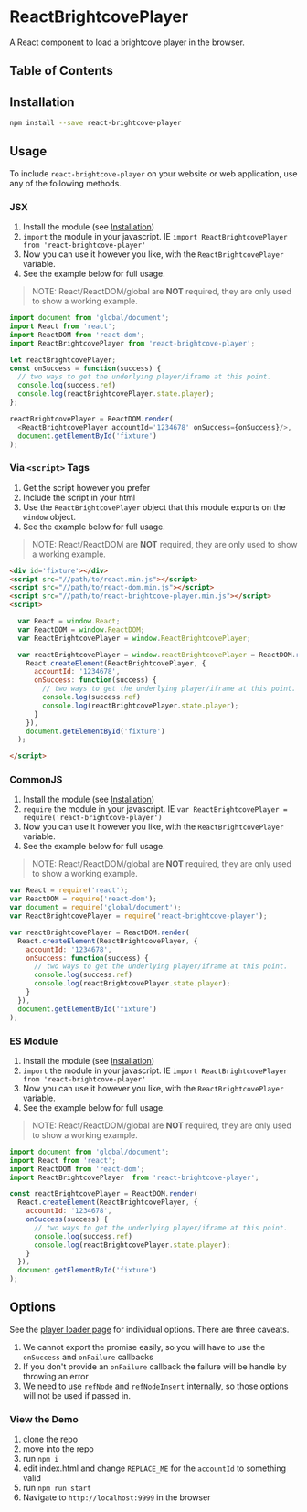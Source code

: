 # ReactBrightcovePlayer
A React component to load a brightcove player in the browser.

## Table of Contents

<!-- START doctoc -->
<!-- END doctoc -->
## Installation

```sh
npm install --save react-brightcove-player
```

## Usage

To include `react-brightcove-player` on your website or web application, use any of the following methods.

### JSX

1. Install the module (see [Installation](##Installation))
2. `import` the module in your javascript. IE `import ReactBrightcovePlayer from 'react-brightcove-player'`
3. Now you can use it however you like, with the `ReactBrightcovePlayer` variable.
4. See the example below for full usage.

> NOTE: React/ReactDOM/global are **NOT** required, they are only used to show a working example.

```js
import document from 'global/document';
import React from 'react';
import ReactDOM from 'react-dom';
import ReactBrightcovePlayer from 'react-brightcove-player';

let reactBrightcovePlayer;
const onSuccess = function(success) {
  // two ways to get the underlying player/iframe at this point.
  console.log(success.ref)
  console.log(reactBrightcovePlayer.state.player);
};

reactBrightcovePlayer = ReactDOM.render(
  <ReactBrightcovePlayer accountId='1234678' onSuccess={onSuccess}/>,
  document.getElementById('fixture')
);

```

### Via `<script>` Tags

1. Get the script however you prefer
2. Include the script in your html
3. Use the `ReactBrightcovePlayer` object that this module exports on the `window` object.
4. See the example below for full usage.

> NOTE: React/ReactDOM are **NOT** required, they are only used to show a working example.

```html
<div id='fixture'></div>
<script src="//path/to/react.min.js"></script>
<script src="//path/to/react-dom.min.js"></script>
<script src="//path/to/react-brightcove-player.min.js"></script>
<script>

  var React = window.React;
  var ReactDOM = window.ReactDOM;
  var ReactBrightcovePlayer = window.ReactBrightcovePlayer;

  var reactBrightcovePlayer = window.reactBrightcovePlayer = ReactDOM.render(
    React.createElement(ReactBrightcovePlayer, {
      accountId: '1234678',
      onSuccess: function(success) {
        // two ways to get the underlying player/iframe at this point.
        console.log(success.ref)
        console.log(reactBrightcovePlayer.state.player);
      }
    }),
    document.getElementById('fixture')
  );

</script>
```

### CommonJS

1. Install the module (see [Installation](##Installation))
2. `require` the module in your javascript. IE `var ReactBrightcovePlayer = require('react-brightcove-player')`
3. Now you can use it however you like, with the `ReactBrightcovePlayer` variable.
4. See the example below for full usage.

> NOTE: React/ReactDOM/global are **NOT** required, they are only used to show a working example.

```js
var React = require('react');
var ReactDOM = require('react-dom');
var document = require('global/document');
var ReactBrightcovePlayer = require('react-brightcove-player');

var reactBrightcovePlayer = ReactDOM.render(
  React.createElement(ReactBrightcovePlayer, {
    accountId: '1234678',
    onSuccess: function(success) {
      // two ways to get the underlying player/iframe at this point.
      console.log(success.ref)
      console.log(reactBrightcovePlayer.state.player);
    }
  }),
  document.getElementById('fixture')
);

```

### ES Module

1. Install the module (see [Installation](##Installation))
2. `import` the module in your javascript. IE `import ReactBrightcovePlayer from 'react-brightcove-player'`
3. Now you can use it however you like, with the `ReactBrightcovePlayer` variable.
4. See the example below for full usage.

> NOTE: React/ReactDOM/global are **NOT** required, they are only used to show a working example.

```js
import document from 'global/document';
import React from 'react';
import ReactDOM from 'react-dom';
import ReactBrightcovePlayer  from 'react-brightcove-player';

const reactBrightcovePlayer = ReactDOM.render(
  React.createElement(ReactBrightcovePlayer, {
    accountId: '1234678',
    onSuccess(success) {
      // two ways to get the underlying player/iframe at this point.
      console.log(success.ref)
      console.log(reactBrightcovePlayer.state.player);
    }
  }),
  document.getElementById('fixture')
);

```

## Options
See the [player loader page](https://github.com/brightcove/player-loader#parameters) for individual options. There are three caveats.
1. We cannot export the promise easily, so you will have to use the `onSuccess` and `onFailure` callbacks
2. If you don't provide an `onFailure` callback the failure will be handle by throwing an error
2. We need to use `refNode` and `refNodeInsert` internally, so those options will not be used if passed in.

### View the Demo
1. clone the repo
2. move into the repo
3. run `npm i`
4. edit index.html and change `REPLACE_ME` for the `accountId` to something valid
5. run `npm run start`
6. Navigate to `http://localhost:9999` in the browser

[react]: https://www.npmjs.com/package/react
[react-dom]: https://www.npmjs.com/package/react-dom
